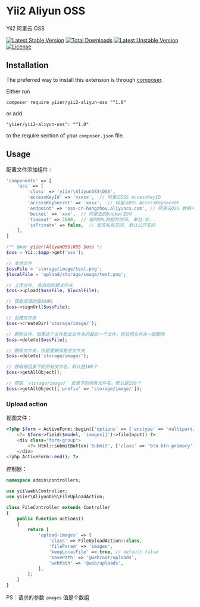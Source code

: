Yii2 Aliyun OSS
===============
Yii2 阿里云 OSS

[![Latest Stable Version](https://poser.pugx.org/yiier/yii2-aliyun-oss/v/stable)](https://packagist.org/packages/yiier/yii2-aliyun-oss) 
[![Total Downloads](https://poser.pugx.org/yiier/yii2-aliyun-oss/downloads)](https://packagist.org/packages/yiier/yii2-aliyun-oss) 
[![Latest Unstable Version](https://poser.pugx.org/yiier/yii2-aliyun-oss/v/unstable)](https://packagist.org/packages/yiier/yii2-aliyun-oss) 
[![License](https://poser.pugx.org/yiier/yii2-aliyun-oss/license)](https://packagist.org/packages/yiier/yii2-aliyun-oss)

Installation
------------

The preferred way to install this extension is through [composer](http://getcomposer.org/download/).

Either run

```
composer require yiier/yii2-aliyun-oss "^1.0"
```

or add

```
"yiier/yii2-aliyun-oss": "^1.0"
```

to the require section of your `composer.json` file.


Usage
-----

配置文件添加组件  :

```php
'components' => [
    'oss' => [
        'class' => 'yiier\AliyunOSS\OSS',
        'accessKeyId' => 'xxxxx',  // 阿里云OSS AccessKeyID
        'accessKeySecret' => 'xxxx',  // 阿里云OSS AccessKeySecret
        'endpoint' => 'oss-cn-hangzhou.aliyuncs.com', // 阿里云OSS 数据中心的域名
        'bucket' => 'xxx',  // 阿里云的bucket空间
        'timeout' => 3600,  // 临时URL的超时时间, 单位:秒.
        'isPrivate' => false,  // 是否私有空间, 默认公开空间
    ],
]
```

```php
/** @var yiier\AliyunOSS\OSS $oss */
$oss = Yii::$app->get('oss');

// 本地文件
$ossFile = 'storage/image/test.png';
$localFile = 'upload/storage/image/test.png';

// 上传文件, 会自动创建文件夹
$oss->upload($ossFile, $localFile);

// 获取资源的临时URL
$oss->signUrl($ossFile);

// 创建文件夹
$oss->createDir('storage/image/');

// 删除文件，如果这个文件是此文件夹的最后一个文件，则会把文件夹一起删除
$oss->delete($ossFile);

// 删除文件夹，但是要确保是空文件夹
$oss->delete('storage/image/');

// 获取根目录下的所有文件名，默认是100个
$oss->getAllObject();

// 获取 `storage/image/` 目录下的所有文件名，默认是100个
$oss->getAllObject(['prefix' => 'storage/image/']);
```


### Upload action


视图文件：

```php
<?php $form = ActiveForm::begin(['options' => ['enctype' => 'multipart/form-data']]); ?>
    <?= $form->field($model, 'images[]')->fileInput() ?>
    <div class="form-group">
        <?= Html::submitButton('Submit', ['class' => 'btn btn-primary']) ?>
    </div>
<?php ActiveForm::end(); ?>
```

控制器：

```php
namespace admin\controllers;

use yii\web\Controller;
use yiier\AliyunOSS\FileUploadAction;

class FileController extends Controller
{
    public function actions()
    {
        return [
            'upload-images' => [
                'class' => FileUploadAction::class,
                'fileParam' => 'images',
                'keepLocalFile' => true, // default false
                'savePath' => '@webroot/uploads',
                'webPath' => '@web/uploads',
            ],
        ];
    }
}
```

PS：请求的参数 `images` 值是个数组
